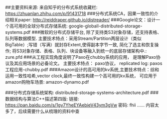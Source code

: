 ##主要资料来源: 来自知乎的分布式系统收藏栏: https://zhuanlan.zhihu.com/p/91431718
###分布式系统CA，因果一致性的介绍相关paper: http://reiddraper.github.io/distreader/
###Google论文：设计一个高可用的全球分布式存储系统: google-globall-distributed-storage-systems.pdf
###微软的分布式存储平台, 除了支持类S3对象存储，还支持表格、队列等数据模型. 主要技术特点：采用Stream/Partition两层设计（类似BigTable）;写错（写满）就封存Extent,使得副本字节一致, 简化了选主和恢复操作; 将S3对象存储、表格、队列、块设备等融入到统一的底层存储架构中.: zure.pfd
###从工程实现角度说明了Paxo在chubby系统的应用， 是理解Paxo协议及其应用场景的必备论文。 主要技术特点： paxo协议， replicated log: paxos工程应用-chubby.pdf
###Amazon设计的高可用的kv系统,主要技术特点：综和运用一致性哈希,vector clock,最终一致性构建一个高可用的kv系统， 可应用于amazon购物车场景: amazon-dynamo.pdf

###分布式存储系统架构: distributed-storage-systems-architecture.pdf
###数据结构与算法C++描述第四版: 链接: https://pan.baidu.com/s/1gy7YheEYAebieV43ym3gVw  密码: fhii
......
内容太多了，后续需要什么从梳理的资料中查

